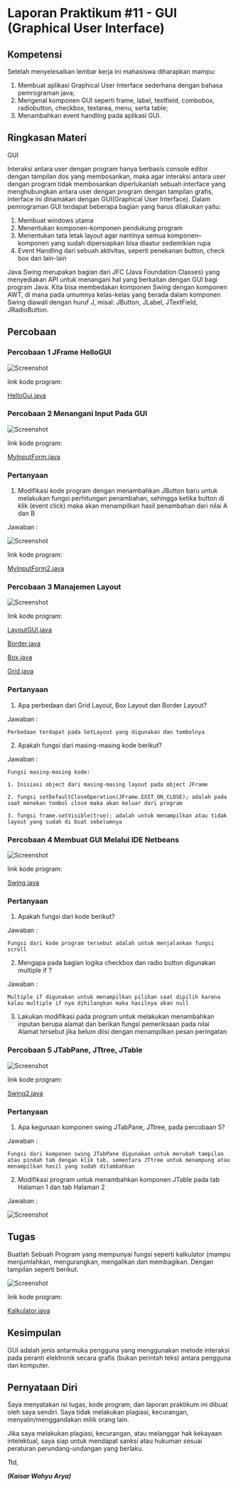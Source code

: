 # Laporan Praktikum #11 - GUI (Graphical User Interface)  

## Kompetensi

Setelah menyelesaikan lembar kerja ini mahasiswa diharapkan mampu: 
1. Membuat aplikasi Graphical User Interface sederhana dengan bahasa pemrograman java; 
2. Mengenal komponen GUI seperti frame, label, textfield, combobox, radiobutton, checkbox, textarea, menu, serta table; 
3. Menambahkan event handling pada aplikasi GUI. 
 

## Ringkasan Materi
GUI 

Interaksi antara user dengan program hanya berbasis console editor dengan tampilan dos yang membosankan, maka agar interaksi antara user dengan program tidak membosankan diperlukanlah sebuah interface yang menghubungkan antara user dengan  program dengan tampilan grafis, interface ini dinamakan dengan GUI(Graphical User Interface). Dalam pemrograman GUI terdapat beberapa bagian yang harus dilakukan yaitu: 

1. Membuat windows utama  
2. Menentukan komponen-komponen pendukung    program  
3. Menentukan tata letak layout agar nantinya semua komponen–komponen yang sudah dipersiapkan bisa diaatur sedemikian rupa  
4. Event Handling dari sebuah aktivitas, seperti penekanan button, check box dan lain-lain
 
Java Swing merupakan bagian dari JFC (Java Foundation Classes) yang menyediakan API untuk menangani hal yang berkaitan dengan GUI bagi program Java.  Kita bisa membedakan komponen Swing dengan komponen AWT, di mana pada umumnya kelas-kelas yang berada dalam komponen Swing diawali dengan huruf J, misal: JButton, JLabel, JTextField, JRadioButton. 
 
 
 
## Percobaan

### Percobaan 1 JFrame HelloGUI

![Screenshot](img/Screenshot_1.jpg)

link kode program: 

[HelloGui.java](../../src/11_GUI/HelloGui1841720206Kaisar.java)

### Percobaan 2 Menangani Input Pada GUI

![Screenshot](img/Screenshot_2.jpg)

link kode program: 

[MyInputForm.java](../../src/11_GUI/MyInputForm1841720206Kaisar.java)

### Pertanyaan

1. Modifikasi kode program dengan menambahkan JButton baru untuk melakukan fungsi perhitungan penambahan, sehingga ketika button di klik (event click) maka akan menampilkan hasil penambahan dari nilai A dan B
  
Jawaban :

![Screenshot](img/Screenshot_3.jpg)

link kode program: 

[MyInputForm2.java](../../src/11_GUI/MyInputForm21841720206Kaisar.java)

### Percobaan 3 Manajemen Layout

![Screenshot](img/Screenshot_4.jpg)

link kode program: 

[LayoutGUI.java](../../src/11_GUI/LayoutGUI1841720206Kaisar.java)

[Border.java](../../src/11_GUI/Border1841720206Kaisar.java)

[Box.java](../../src/11_GUI/Box1841720206Kaisar.java)

[Grid.java](../../src/11_GUI/Grid1841720206Kaisar.java)


### Pertanyaan

1. Apa perbedaan dari Grid Layout, Box Layout dan Border Layout?

Jawaban :

    Perbedaan terdapat pada SetLayout yang digunakan dan tombolnya

2. Apakah fungsi dari masing-masing kode berikut? 

Jawaban :

    Fungsi masing-masing kode:

    1. Inisiasi object dari masing-masing layout pada object JFrame

    2. fungsi setDefaultCloseOperation(JFrame.EXIT_ON_CLOSE); adalah pada saat menekan tombol close maka akan keluar dari program

    3. fungsi frame.setVisible(true); adalah untuk menampilkan atau tidak layout yang sudah di buat sebelumnya

### Percobaan 4 Membuat GUI Melalui IDE Netbeans 

![Screenshot](img/Screenshot_5.jpg)

link kode program: 

[Swing.java](../../src/11_GUI/Swing1841720206Kaisar.java)

### Pertanyaan

1. Apakah fungsi dari kode berikut?

Jawaban :

    Fungsi dari kode program tersebut adalah untuk menjalankan fungsi scroll

2.  Mengapa pada bagian logika checkbox dan radio button digunakan multiple if ?

Jawaban :

    Multiple if digunakan untuk menampilkan pilihan saat dipilih karena kalau multiple if nya dihilangkan maka hasilnya akan null

3. Lakukan modifikasi pada program untuk melakukan menambahkan inputan berupa alamat dan berikan fungsi pemeriksaan pada nilai Alamat tersebut jika belum diisi dengan menampilkan pesan peringatan

### Percobaan 5 JTabPane, JTtree, JTable  

![Screenshot](img/Screenshot_6.jpg)

link kode program: 

[Swing2.java](../../src/11_GUI/Swing21841720206Kaisar.java)

### Pertanyaan

1. Apa kegunaan komponen swing JTabPane, JTtree, pada percobaan 5? 

Jawaban :

    Fungsi dari komponen swing JTabPane digunakan untuk merubah tampilan atau pindah tab dengan klik tab, sementara JTtree untuk menampung atau menampilkan hasil yang sudah ditambahkan

2. Modifikasi program untuk menambahkan komponen JTable pada tab Halaman 1 dan tab Halaman 2 

Jawaban :

![Screenshot](img/Screenshot_7.jpg)

## Tugas
Buatlah Sebuah Program yang mempunyai fungsi seperti kalkulator (mampu menjumlahkan, mengurangkan, mengalikan dan membagikan. Dengan tampilan seperti berikut. 

![Screenshot](img/Screenshot_8.jpg)

link kode program: 

[Kalkulator.java](../../src/11_GUI/Kalkulator1841720206Kaisar.java)

## Kesimpulan

GUI adalah jenis antarmuka pengguna yang menggunakan metode interaksi pada peranti elektronik secara grafis (bukan perintah teks) antara pengguna dan komputer.

## Pernyataan Diri

Saya menyatakan isi tugas, kode program, dan laporan praktikum ini dibuat oleh saya sendiri. Saya tidak melakukan plagiasi, kecurangan, menyalin/menggandakan milik orang lain.

Jika saya melakukan plagiasi, kecurangan, atau melanggar hak kekayaan intelektual, saya siap untuk mendapat sanksi atau hukuman sesuai peraturan perundang-undangan yang berlaku.

Ttd,

***(Kaisar Wahyu Arya)***

